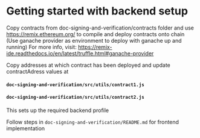 # Getting started with backend setup

Copy contracts from doc-signing-and-verification/contracts folder and use  https://remix.ethereum.org/ to compile and deploy contracts onto chain 
(Use ganache provider as environment to deploy with ganache up and running)
For more info, visit: https://remix-ide.readthedocs.io/en/latest/truffle.html#ganache-provider

Copy addresses at which contract has been deployed and update contractAdress values at 
#### `doc-signing-and-verification/src/utils/contract1.js`
#### `doc-signing-and-verification/src/utils/contract2.js` 
This sets up the required backend profile

Follow steps in `doc-signing-and-verification/README.md` for frontend implementation
